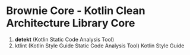 # Brownie Core - Kotlin Clean Architecture Library Core

1. **detekt** (Kotlin Static Code Analysis Tool)
2. ktlint (Kotlin Style Guide Static Code Analysis Tool) Kotlin Style Guide
